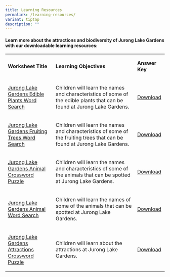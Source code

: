 ```yaml
---
title: Learning Resources
permalink: /learning-resources/
variant: tiptap
description: ""
---
```

<h4><strong>Learn more about the attractions and biodiversity of Jurong Lake Gardens with our downloadable learning resources:</strong></h4>
<table style="minWidth: 75px">
<colgroup>
<col>
<col>
<col>
</colgroup>
<tbody>
<tr>
<td rowspan="1" colspan="1">
<p><strong>Worksheet Title</strong>
</p>
</td>
<td rowspan="1" colspan="1">
<p><strong>Learning Objectives</strong>
</p>
</td>
<td rowspan="1" colspan="1">
<p><strong>Answer Key</strong>
</p>
</td>
</tr>
<tr>
<td rowspan="1" colspan="1">
<p><a href="/files/Learning Resources/JLG_Edibles_Plant_Word_Search.pdf" rel="noopener noreferrer nofollow" target="_blank">Jurong Lake Gardens Edible Plants Word Search</a>
</p>
</td>
<td rowspan="1" colspan="1">
<p>Children will learn the names and characteristics of some of the edible
plants that can be found at Jurong Lake Gardens.</p>
</td>
<td rowspan="1" colspan="1">
<p><a href="/files/Learning Resources/JLG_Edibles_Plant_Word_Search_Answer_Sheet.pdf" rel="noopener noreferrer nofollow" target="_blank">Download</a>
</p>
</td>
</tr>
<tr>
<td rowspan="1" colspan="1">
<p><a href="/files/Learning Resources/fruiting_tree_word_search.pdf" rel="noopener noreferrer nofollow" target="_blank">Jurong Lake Gardens Fruiting Trees Word Search</a>
</p>
</td>
<td rowspan="1" colspan="1">
<p>Children will learn the names and characteristics of some of the fruiting
trees that can be found at Jurong Lake Gardens.</p>
</td>
<td rowspan="1" colspan="1">
<p><a href="/files/Learning Resources/fruiting_tree_word_search_answers.pdf" rel="noopener noreferrer nofollow" target="_blank">Download</a>
</p>
</td>
</tr>
<tr>
<td rowspan="1" colspan="1">
<p><a href="/files/Learning Resources/Animal_Crossword_Puzzle.pdf" rel="noopener noreferrer nofollow" target="_blank">Jurong Lake Gardens Animal Crossword Puzzle</a>
</p>
</td>
<td rowspan="1" colspan="1">
<p>Children will learn the names and characteristics of some of the animals
that can be spotted at Jurong Lake Gardens.</p>
</td>
<td rowspan="1" colspan="1">
<p><a href="/files/Learning Resources/Animal_Crossword_Puzzle_Answers.pdf" rel="noopener noreferrer nofollow" target="_blank">Download</a>
</p>
</td>
</tr>
<tr>
<td rowspan="1" colspan="1">
<p><a href="/files/Learning Resources/animal_word_search.pdf" rel="noopener noreferrer nofollow" target="_blank">Jurong Lake Gardens Animal Word Search</a>
</p>
</td>
<td rowspan="1" colspan="1">
<p>Children will learn the names of some of the animals that can be spotted
at Jurong Lake Gardens.</p>
</td>
<td rowspan="1" colspan="1">
<p><a href="/files/Learning Resources/animal_word_search_answers.pdf" rel="noopener noreferrer nofollow" target="_blank">Download</a>
</p>
</td>
</tr>
<tr>
<td rowspan="1" colspan="1">
<p><a href="/files/Learning Resources/attraction_crossword.pdf" rel="noopener noreferrer nofollow" target="_blank">Jurong Lake Gardens Attractions Crossword Puzzle</a>
</p>
</td>
<td rowspan="1" colspan="1">
<p>Children will learn about the attractions at Jurong Lake Gardens.</p>
</td>
<td rowspan="1" colspan="1">
<p><a href="/files/Learning Resources/attraction_crossword_answer.pdf" rel="noopener noreferrer nofollow" target="_blank">Download</a>
</p>
</td>
</tr>
</tbody>
</table>
<p></p>